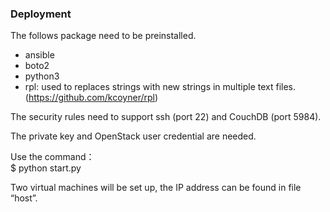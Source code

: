 ### Deployment
The follows package need to be preinstalled. <br>

* ansible <br>
* boto2 <br>
* python3 <br>
* rpl: used to replaces strings with new strings in multiple text files. <br>
(https://github.com/kcoyner/rpl) <br>

The security rules need to support ssh (port 22) and CouchDB (port 5984). <br>

The private key and OpenStack user credential are needed. <br>
 
Use the command：<br>
$ python start.py       <br>

Two virtual machines will be set up, the IP address can be found in file “host”. <br>
